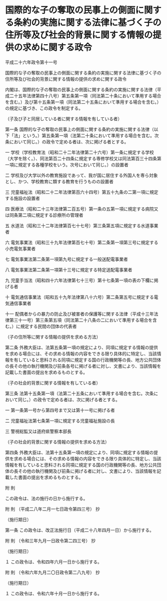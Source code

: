 # 国際的な子の奪取の民事上の側面に関する条約の実施に関する法律に基づく子の住所等及び社会的背景に関する情報の提供の求めに関する政令

平成二十六年政令第十一号

国際的な子の奪取の民事上の側面に関する条約の実施に関する法律に基づく子の住所等及び社会的背景に関する情報の提供の求めに関する政令

内閣は、国際的な子の奪取の民事上の側面に関する条約の実施に関する法律（平成二十五年法律第四十八号）第五条第一項（同法第二十条において準用する場合を含む。）及び第十五条第一項（同法第二十五条において準用する場合を含む。）の規定に基づき、この政令を制定する。

（子及び子と同居している者に関する情報を有している者）

第一条 国際的な子の奪取の民事上の側面に関する条約の実施に関する法律（以下「法」という。）第五条第一項（法第二十条において準用する場合を含む。次条において同じ。）の政令で定める者は、次に掲げる者とする。

一 学校（学校教育法（昭和二十二年法律第二十六号）第一条に規定する学校（大学を除く。）、同法第百二十四条に規定する専修学校又は同法第百三十四条第一項に規定する各種学校をいう。次号において同じ。）の設置者

二 学校及び大学以外の教育施設であって、我が国に居住する外国人を専ら対象とし、かつ、学校教育に類する教育を行うものの設置者

三 児童福祉法（昭和二十二年法律第百六十四号）第五十九条の二第一項に規定する施設の設置者

四 医療法（昭和二十三年法律第二百五号）第一条の五第一項に規定する病院又は同条第二項に規定する診療所の管理者

五 水道法（昭和三十二年法律第百七十七号）第三条第五項に規定する水道事業者

六 電気事業法（昭和三十九年法律第百七十号）第二条第一項第三号に規定する小売電気事業者

七 電気事業法第二条第一項第九号に規定する一般送配電事業者

八 電気事業法第二条第一項第十三号に規定する特定送配電事業者

九 児童手当法（昭和四十六年法律第七十三号）第十七条第一項の表の下欄に掲げる者

十 電気通信事業法（昭和五十九年法律第八十六号）第二条第五号に規定する電気通信事業者

十一 配偶者からの暴力の防止及び被害者の保護等に関する法律（平成十三年法律第三十一号）第三条第五項（同法第二十八条の二において準用する場合を含む。）に規定する民間の団体の代表者

（子の住所等に関する情報の提供を求める方法）

第二条 外務大臣は、法第五条第一項の規定により、同項に規定する情報の提供を求める場合には、その求める情報の内容をできる限り具体的に特定し、当該情報を有していると思料される同項に規定する国の行政機関等の長、地方公共団体の長その他の執行機関及び前条各号に掲げる者に対し、文書により、当該情報を記載した書面の提出を求めるものとする。

（子の社会的背景に関する情報を有している者）

第三条 法第十五条第一項（法第二十五条において準用する場合を含む。次条において同じ。）の政令で定める者は、次に掲げる者とする。

一 第一条第一号から第四号まで又は第十一号に掲げる者

二 児童福祉法第七条第一項に規定する児童福祉施設の長

三 警視総監又は道府県警察本部長

（子の社会的背景に関する情報の提供を求める方法）

第四条 外務大臣は、法第十五条第一項の規定により、同項に規定する情報の提供を求める場合には、その求める情報の内容をできる限り具体的に特定し、当該情報を有していると思料される同項に規定する国の行政機関等の長、地方公共団体の長その他の執行機関及び前条に掲げる者に対し、文書により、当該情報を記載した書面の提出を求めるものとする。

附 則

この政令は、法の施行の日から施行する。

附 則 （平成二八年二月一七日政令第四三号） 抄

（施行期日）

第一条 この政令は、改正法施行日（平成二十八年四月一日）から施行する。

附 則 （令和三年九月一日政令第二四三号） 抄

（施行期日）

１ この政令は、令和四年六月一日から施行する。

附 則 （令和六年九月二〇日政令第二八九号） 抄

（施行期日）

１ この政令は、令和六年十月一日から施行する。
